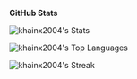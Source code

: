 **GitHub Stats**

![khainx2004's Stats](https://github-readme-stats.vercel.app/api?username=khainx2004&theme=cobalt&show_icons=true&hide_border=true&count_private=false)

![khainx2004's Top Languages](https://github-readme-stats.vercel.app/api/top-langs/?username=khainx2004&theme=cobalt&show_icons=true&hide_border=true&layout=compact)

![khainx2004's Streak](https://github-readme-streak-stats.herokuapp.com/?user=khainx2004&theme=cobalt&hide_border=true)
